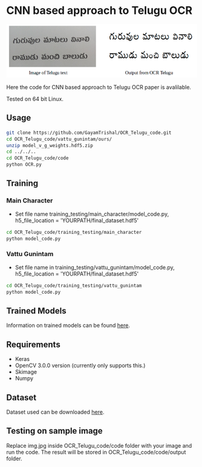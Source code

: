 # CNN based approach to Telugu OCR

<p align="center">
  <img src="example.png">
</p>

Here the code for CNN based approach to Telugu OCR paper is avalilable.

Tested on 64 bit Linux.

## Usage
```bash
git clone https://github.com/GayamTrishal/OCR_Telugu_code.git
cd OCR_Telugu_code/vattu_gunintam/ours/
unzip model_v_g_weights.hdf5.zip
cd ../../..
cd OCR_Telugu_code/code
python OCR.py
```

## Training 
### Main Character
- Set file name training_testing/main_character/model_code.py, h5_file_location = 'YOURPATH/final_dataset.hdf5'
```bash
cd OCR_Telugu_code/training_testing/main_character
python model_code.py
```

### Vattu Gunintam
- Set file name in training_testing/vattu_gunintam/model_code.py, h5_file_location = 'YOURPATH/final_dataset.hdf5'
```bash
cd OCR_Telugu_code/training_testing/vattu_gunintam
python model_code.py
```

## Trained Models
Information on trained models can be found [here](https://github.com/GayamTrishal/OCR_Telugu_code/tree/master/models).

## Requirements
- Keras
- OpenCV 3.0.0 version (currently only supports this.)
- Skimage
- Numpy

## Dataset
Dataset used can be downloaded [here](https://drive.google.com/file/d/1ucYy_Emht9MRLjQPaUydSKZzN1ZQ77dd/view).

## Testing on sample image
Replace img.jpg inside OCR_Telugu_code/code folder with your image and run the code. The result will be stored in OCR_Telugu_code/code/output folder.

